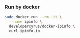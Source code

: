 ### Run by docker 
```bash
sudo docker run --rm -it \
  --name ipinfo \
  developercyrus/docker-ipinfo \
  curl ipinfo.io
```
